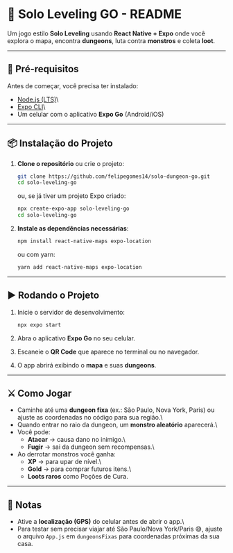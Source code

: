 # 📖 Solo Leveling GO - README

Um jogo estilo **Solo Leveling** usando **React Native + Expo** onde
você explora o mapa, encontra **dungeons**, luta contra **monstros** e
coleta **loot**.

------------------------------------------------------------------------

## 🚀 Pré-requisitos

Antes de começar, você precisa ter instalado:

-   [Node.js (LTS)](https://nodejs.org/)\
-   [Expo CLI](https://docs.expo.dev/get-started/installation/)\
-   Um celular com o aplicativo **Expo Go** (Android/iOS)

------------------------------------------------------------------------

## 📦 Instalação do Projeto

1.  **Clone o repositório** ou crie o projeto:

    ``` bash
    git clone https://github.com/felipegomes14/solo-dungeon-go.git
    cd solo-leveling-go
    ```

    ou, se já tiver um projeto Expo criado:

    ``` bash
    npx create-expo-app solo-leveling-go
    cd solo-leveling-go
    ```

2.  **Instale as dependências necessárias**:

    ``` bash
    npm install react-native-maps expo-location
    ```

    ou com yarn:

    ``` bash
    yarn add react-native-maps expo-location
    ```

------------------------------------------------------------------------

## ▶️ Rodando o Projeto

1.  Inicie o servidor de desenvolvimento:

    ``` bash
    npx expo start
    ```

2.  Abra o aplicativo **Expo Go** no seu celular.

3.  Escaneie o **QR Code** que aparece no terminal ou no navegador.

4.  O app abrirá exibindo o **mapa** e suas **dungeons**.

------------------------------------------------------------------------

## ⚔️ Como Jogar

-   Caminhe até uma **dungeon fixa** (ex.: São Paulo, Nova York, Paris)
    ou ajuste as coordenadas no código para sua região.\
-   Quando entrar no raio da dungeon, um **monstro aleatório**
    aparecerá.\
-   Você pode:
    -   **Atacar** → causa dano no inimigo.\
    -   **Fugir** → sai da dungeon sem recompensas.\
-   Ao derrotar monstros você ganha:
    -   **XP** → para upar de nível.\
    -   **Gold** → para comprar futuros itens.\
    -   **Loots raros** como Poções de Cura.

------------------------------------------------------------------------

## 📌 Notas

-   Ative a **localização (GPS)** do celular antes de abrir o app.\
-   Para testar sem precisar viajar até São Paulo/Nova York/Paris 😅,
    ajuste o arquivo `App.js` em `dungeonsFixas` para coordenadas
    próximas da sua casa.
